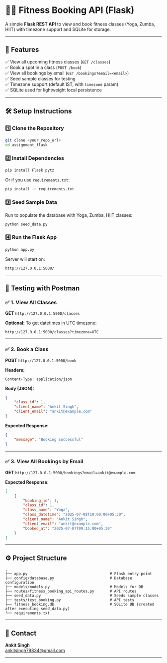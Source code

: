 # 🏋️‍♂️ Fitness Booking API (Flask)

A simple **Flask REST API** to view and book fitness classes (Yoga, Zumba, HIIT) with timezone support and SQLite for storage.

---

## 🚀 Features

✅ View all upcoming fitness classes (`GET /classes`)  
✅ Book a spot in a class (`POST /book`)  
✅ View all bookings by email (`GET /bookings?email=<email>`)  
✅ Seed sample classes for testing  
✅ Timezone support (default IST, with `timezone` param)  
✅ SQLite used for lightweight local persistence

---

## 🛠️ Setup Instructions

### 1️⃣ Clone the Repository
```bash
git clone <your_repo_url>
cd assignment_flask
```

### 2️⃣ Install Dependencies
```bash
pip install Flask pytz
```

Or if you use `requirements.txt`:
```bash
pip install -r requirements.txt
```

### 3️⃣ Seed Sample Data
Run to populate the database with Yoga, Zumba, HIIT classes:
```bash
python seed_data.py
```

### 4️⃣ Run the Flask App
```bash
python app.py
```
Server will start on:
```
http://127.0.0.1:5000/
```

---

## 🧪 **Testing with Postman**

### ✅ **1. View All Classes**
**GET** `http://127.0.0.1:5000/classes`

**Optional:** To get datetimes in UTC timezone:
```
http://127.0.0.1:5000/classes?timezone=UTC
```

---

### ✅ **2. Book a Class**
**POST** `http://127.0.0.1:5000/book`

**Headers:**
```
Content-Type: application/json
```

**Body (JSON):**
```json
{
    "class_id": 1,
    "client_name": "Ankit Singh",
    "client_email": "ankit@example.com"
}
```

**Expected Response:**
```json
{
    "message": "Booking successful"
}
```

---

### ✅ **3. View All Bookings by Email**
**GET** `http://127.0.0.1:5000/bookings?email=ankit@example.com`

**Expected Response:**
```json
[
    {
        "booking_id": 1,
        "class_id": 1,
        "class_name": "Yoga",
        "class_datetime": "2025-07-08T10:00:00+05:30",
        "client_name": "Ankit Singh",
        "client_email": "ankit@example.com",
        "booked_at": "2025-07-07T09:15:00+05:30"
    }
]
```

---

## ⚙️ Project Structure

```
.
├── app.py                                     # Flask entry point
├── config/database.py                         # Database configuration
├── models/models.py                           # Models for DB
├── routes/fitness_booking_api_routes.py       # API routes
├── seed_data.py                               # Seeds sample classes
├── tests/test_booking.py                      # API tests
├── fitness_booking.db                         # SQLite DB (created after executing seed_data.py)
└── requirements.txt
```


---

## 🤝 Contact

**Ankit Singh**  
ankitsingh79834@gmail.com

---
